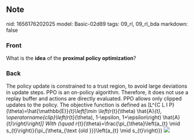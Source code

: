 ## Note
nid: 1656176202025
model: Basic-02d89
tags: 09_rl, 09_rl_bda
markdown: false

### Front
What is the <b>idea</b> of the <b>proximal policy optimization</b>?

### Back
The policy update is constrained to a trust region, to avoid large
deviations in update steps. PPO is an on-policy algorithm.
Therefore, it does not use a replay buffer and actions are directly
evaluated. PPO allows only clipped updates to the policy. The
objective function is defined as \[L^{C L I
P}(\theta)=\hat{\mathbb{E}}_{t}\left[\min \left(r_{t}(\theta)
\hat{A}_{t}, \operatorname{clip}\left(r_{t}(\theta), 1-\epsilon,
1+\epsilon\right) \hat{A}_{t}\right)\right]\] With \(\quad
r_{t}(\theta)=\frac{\pi_{\theta}\left(a_{t} \mid
s_{t}\right)}{\pi_{\theta_{\text {old }}}\left(a_{t} \mid
s_{t}\right)}\) <img src= 
"paste-f634d9b72146aeb365d3993878788c978852ff78.jpg">
